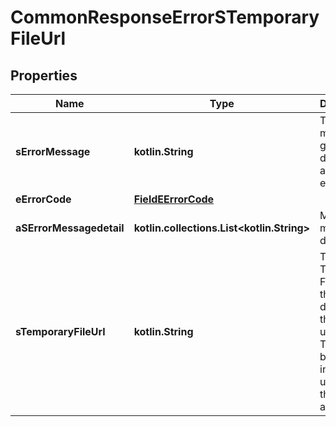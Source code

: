 
# CommonResponseErrorSTemporaryFileUrl

## Properties
| Name | Type | Description | Notes |
| ------------ | ------------- | ------------- | ------------- |
| **sErrorMessage** | **kotlin.String** | The message giving details about the error |  |
| **eErrorCode** | [**FieldEErrorCode**](FieldEErrorCode.md) |  |  |
| **aSErrorMessagedetail** | **kotlin.collections.List&lt;kotlin.String&gt;** | More error message detail |  [optional] |
| **sTemporaryFileUrl** | **kotlin.String** | The Temporary File Url of the document that was uploaded. That url can be reused instead of uploading the file again. |  [optional] |



